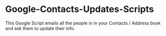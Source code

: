# Google-Contacts-Updates-Scripts
This Google Script emails all the people in in your Contacts / Address book and ask them to update their info.
